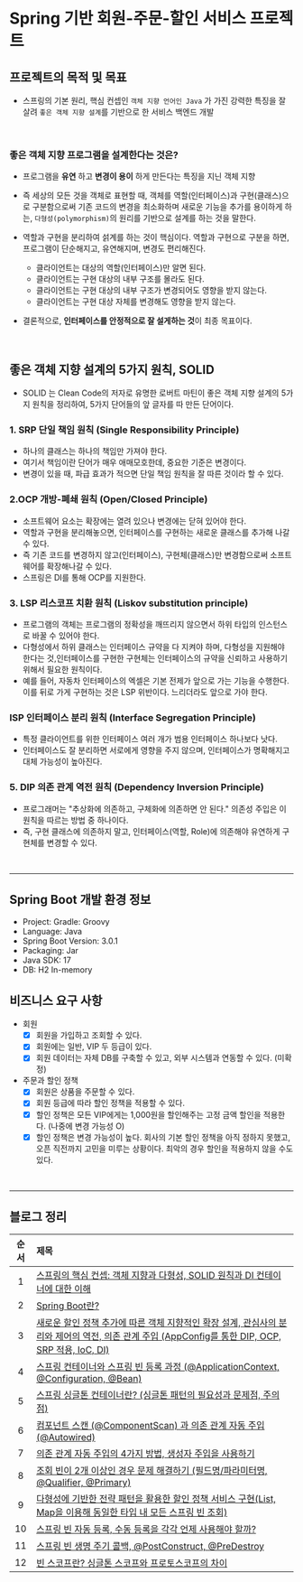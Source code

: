 # Spring 기반 회원-주문-할인 서비스 프로젝트

## 프로젝트의 목적 및 목표
- 스프링의 기본 원리, 핵심 컨셉인 `객체 지향 언어인 Java` 가 가진 강력한 특징을 잘 살려 `좋은 객체 지향 설계`를 기반으로 한 서비스 백엔드 개발

<br>

### 좋은 객체 지향 프로그램을 설계한다는 것은?
- 프로그램을 **유연** 하고 **변경이 용이** 하게 만든다는 특징을 지닌 객체 지향
- 즉 세상의 모든 것을 객체로 표현할 때, 객체를 역할(인터페이스)과 구현(클래스)으로 구분함으로써 기존 코드의 변경을 최소화하며 새로운 기능을 추가를 용이하게 하는, `다형성(polymorphism)`의 원리를 기반으로 설계를 하는 것을 말한다.
- 역할과 구현을 분리하여 섥계를 하는 것이 핵심이다. 역할과 구현으로 구분을 하면, 프로그램이 단순해지고, 유연해지며, 변경도 편리해진다.
  - 클라이언트는 대상의 역할(인터페이스)만 알면 된다.
  - 클라이언트는 구현 대상의 내부 구조를 몰라도 된다.
  - 클라이언트는 구현 대상의 내부 구조가 변경되어도 영향을 받지 않는다.
  - 클라이언트는 구현 대상 자체를 변경해도 영향을 받지 않는다.

- 결론적으로, **인터페이스를 안정적으로 잘 설게하는 것**이 최종 목표이다.

<br>

## 좋은 객체 지향 설계의 5가지 원칙, SOLID
- SOLID 는 Clean Code의 저자로 유명한 로버트 마틴이 좋은 객체 지향 설계의 5가지 원칙을 정리하여, 5가지 단어들의 앞 글자를 따 만든 단어이다.

### 1. SRP 단일 책임 원칙 (Single Responsibility Principle)
- 하나의 클래스는 하나의 책임만 가져야 한다.
- 여기서 책임이란 단어가 매우 애매모호한데, 중요한 기준은 변경이다.
- 변경이 있을 때, 파급 효과가 적으면 단일 책임 원칙을 잘 따른 것이라 할 수 있다.

### 2.OCP 개방-폐쇄 원칙 (Open/Closed Principle)
- 소프트웨어 요소는 확장에는 열려 있으나 변경에는 닫혀 있어야 한다.
- 역할과 구현을 분리해놓으면, 인터페이스를 구현하는 새로운 클래스를 추가해 나갈 수 있다.
- 즉 기존 코드를 변경하지 않고(인터페이스), 구현체(클래스)만 변경함으로써 소프트웨어를 확장해나갈 수 있다.
- 스프링은 DI를 통해 OCP를 지원한다.

### 3. LSP 리스코프 치환 원칙 (Liskov substitution principle)
- 프로그램의 객체는 프로그램의 정확성을 깨뜨리지 않으면서 하위 타입의 인스턴스로 바꿀 수 있어야 한다.
- 다형성에서 하위 클래스는 인터페이스 규약을 다 지켜야 하며, 다형성을 지원해야 한다는 것,인터페이스를 구현한 구현체는 인터페이스의 규약을 신뢰하고 사용하기 위해서 필요한 원칙이다.
- 예를 들어, 자동차 인터페이스의 엑셀은 기본 전제가 앞으로 가는 기능을 수행한다. 이를 뒤로 가게 구현하는 것은 LSP 위반이다. 느리더라도 앞으로 가야 한다.

### ISP 인터페이스 분리 원칙 (Interface Segregation Principle)
- 특정 클라이언트를 위한 인터페이스 여러 개가 범용 인터페이스 하나보다 낫다.
- 인터페이스도 잘 분리하면 서로에게 영향을 주지 않으며, 인터페이스가 명확해지고 대체 가능성이 높아진다.

### 5. DIP 의존 관계 역전 원칙 (Dependency Inversion Principle)
- 프로그래머는 "추상화에 의존하고, 구체화에 의존하면 안 된다." 의존성 주입은 이 원칙을 따르는 방법 중 하나이다.
- 즉, 구현 클래스에 의존하지 말고, 인터페이스(역할, Role)에 의존해야 유연하게 구현체를 변경할 수 있다.

<br>


---

## Spring Boot 개발 환경 정보

- Project: Gradle: Groovy
- Language: Java
- Spring Boot Version: 3.0.1 
- Packaging: Jar
- Java SDK: 17
- DB: H2 In-memory

## 비즈니스 요구 사항
- 회원
  - [x] 회원을 가입하고 조회할 수 있다.
  - [x] 회원에는 일반, VIP 두 등급이 있다.
  - [x] 회원 데이터는 자체 DB를 구축할 수 있고, 외부 시스템과 연동할 수 있다. (미확정)
- 주문과 할인 정책
  - [x] 회원은 상품을 주문할 수 있다.
  - [x] 회원 등급에 따라 할인 정책을 적용할 수 있다.
  - [x] 할인 정책은 모든 VIP에게는 1,000원을 할인해주는 고정 금액 할인을 적용한다. (나중에 변경 가능성 O)
  - [x] 할인 정책은 변경 가능성이 높다. 회사의 기본 할인 정책을 아직 정하지 못했고, 오픈 직전까지 고민을 미루는 상황이다. 최악의 경우 할인을 적용하지 않을 수도 있다.

<br>

---


## 블로그 정리

| 순서  | 제목                                                                                                                                               |
|:---:|:-------------------------------------------------------------------------------------------------------------------------------------------------|
|  1  | [스프링의 핵심 컨셉: 객체 지향과 다형성, SOLID 원칙과 DI 컨테이너에 대한 이해](https://dream-and-develop.tistory.com/396)                                                    |
|  2  | [Spring Boot란?](https://dream-and-develop.tistory.com/398)                                                                                       |
|  3  | [새로운 할인 정책 추가에 따른 객체 지향적인 확장 설계, 관심사의 분리와 제어의 역전, 의존 관계 주입 (AppConfig를 통한 DIP, OCP, SRP 적용, IoC, DI)](https://dream-and-develop.tistory.com/405) |
|  4  | [스프링 컨테이너와 스프링 빈 등록 과정 (@ApplicationContext, @Configuration, @Bean)](https://dream-and-develop.tistory.com/412)                                  |
|  5  | [스프링 싱글톤 컨테이너란? (싱글톤 패턴의 필요성과 문제점, 주의점)](https://dream-and-develop.tistory.com/419)                                                              |
|  6  | [컴포넌트 스캔 (@ComponentScan) 과 의존 관계 자동 주입(@Autowired)](https://dream-and-develop.tistory.com/428)                                                  |
|  7  | [의존 관계 자동 주입의 4가지 방법, 생성자 주입을 사용하기](https://dream-and-develop.tistory.com/433)                                                                   |
|  8  | [조회 빈이 2개 이상인 경우 문제 해결하기 (필드명/파라미터명, @Qualifier, @Primary)](https://dream-and-develop.tistory.com/448)                                           |
|  9  | [다형성에 기반한 전략 패턴을 활용한 할인 정책 서비스 구현(List, Map을 이용해 동일한 타입 내 모든 스프링 빈 조회)](https://dream-and-develop.tistory.com/451)                               |
| 10  | [스프링 빈 자동 등록, 수동 등록을 각각 언제 사용해야 할까?](https://dream-and-develop.tistory.com/456)                                                                  |
| 11  | [스프링 빈 생명 주기 콜백, @PostConstruct, @PreDestroy](https://dream-and-develop.tistory.com/458)                                                         |
| 12  | [빈 스코프란? 싱글톤 스코프와 프로토스코프의 차이](https://dream-and-develop.tistory.com/484)                                                                         |
